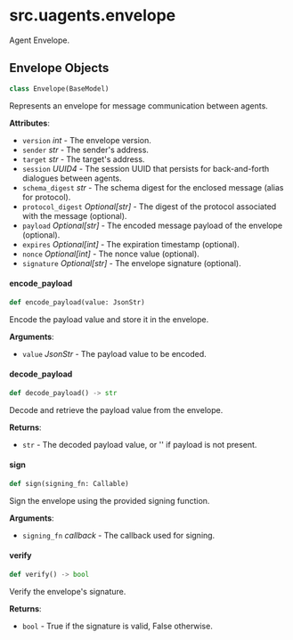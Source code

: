 <a id="src.uagents.envelope"></a>

# src.uagents.envelope

Agent Envelope.

<a id="src.uagents.envelope.Envelope"></a>

## Envelope Objects

```python
class Envelope(BaseModel)
```

Represents an envelope for message communication between agents.

**Attributes**:

- `version` _int_ - The envelope version.
- `sender` _str_ - The sender's address.
- `target` _str_ - The target's address.
- `session` _UUID4_ - The session UUID that persists for back-and-forth
  dialogues between agents.
- `schema_digest` _str_ - The schema digest for the enclosed message (alias for protocol).
- `protocol_digest` _Optional[str]_ - The digest of the protocol associated with the message
  (optional).
- `payload` _Optional[str]_ - The encoded message payload of the envelope (optional).
- `expires` _Optional[int]_ - The expiration timestamp (optional).
- `nonce` _Optional[int]_ - The nonce value (optional).
- `signature` _Optional[str]_ - The envelope signature (optional).

<a id="src.uagents.envelope.Envelope.encode_payload"></a>

#### encode`_`payload

```python
def encode_payload(value: JsonStr)
```

Encode the payload value and store it in the envelope.

**Arguments**:

- `value` _JsonStr_ - The payload value to be encoded.

<a id="src.uagents.envelope.Envelope.decode_payload"></a>

#### decode`_`payload

```python
def decode_payload() -> str
```

Decode and retrieve the payload value from the envelope.

**Returns**:

- `str` - The decoded payload value, or '' if payload is not present.

<a id="src.uagents.envelope.Envelope.sign"></a>

#### sign

```python
def sign(signing_fn: Callable)
```

Sign the envelope using the provided signing function.

**Arguments**:

- `signing_fn` _callback_ - The callback used for signing.

<a id="src.uagents.envelope.Envelope.verify"></a>

#### verify

```python
def verify() -> bool
```

Verify the envelope's signature.

**Returns**:

- `bool` - True if the signature is valid, False otherwise.


